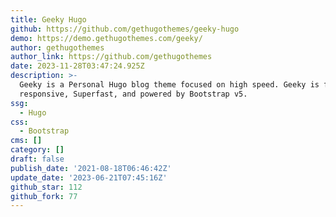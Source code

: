 ```yaml
---
title: Geeky Hugo
github: https://github.com/gethugothemes/geeky-hugo
demo: https://demo.gethugothemes.com/geeky/
author: gethugothemes
author_link: https://github.com/gethugothemes
date: 2023-11-28T03:47:24.925Z
description: >-
  Geeky is a Personal Hugo blog theme focused on high speed. Geeky is fully
  responsive, Superfast, and powered by Bootstrap v5.
ssg:
  - Hugo
css:
  - Bootstrap
cms: []
category: []
draft: false
publish_date: '2021-08-18T06:46:42Z'
update_date: '2023-06-21T07:45:16Z'
github_star: 112
github_fork: 77
---
```

